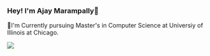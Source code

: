 ### Hey! I'm Ajay Marampally👋

🔭I'm Currently pursuing Master's in Computer Science at Universiy of Illinois at Chicago.

![](https://komarev.com/ghpvc/?username=ajaymarampally&color=green)

<!--
**ajaymarampally/ajaymarampally** is a ✨ _special_ ✨ repository because its `README.md` (this file) appears on your GitHub profile.

Here are some ideas to get you started:

- 🔭 I’m currently working on ...
- 🌱 I’m currently learning ...
- 👯 I’m looking to collaborate on ...
- 🤔 I’m looking for help with ...
- 💬 Ask me about ...
- 📫 How to reach me: ...
- 😄 Pronouns: ...
- ⚡ Fun fact: ...
-->
